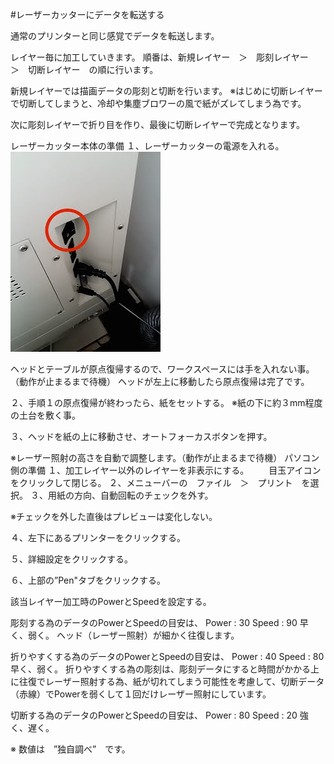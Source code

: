 #レーザーカッターにデータを転送する

通常のプリンターと同じ感覚でデータを転送します。

レイヤー毎に加工していきます。
順番は、新規レイヤー　＞　彫刻レイヤー　＞　切断レイヤー　の順に行います。

新規レイヤーでは描画データの彫刻と切断を行います。
※はじめに切断レイヤーで切断してしまうと、冷却や集塵ブロワーの風で紙がズレてしまう為です。

次に彫刻レイヤーで折り目を作り、最後に切断レイヤーで完成となります。


レーザーカッター本体の準備
１、レーザーカッターの電源を入れる。
<br>
![](LC-2-48-01.jpg)

ヘッドとテーブルが原点復帰するので、ワークスペースには手を入れない事。（動作が止まるまで待機）
ヘッドが左上に移動したら原点復帰は完了です。

２、手順１の原点復帰が終わったら、紙をセットする。
※紙の下に約３mm程度の土台を敷く事。

３、ヘッドを紙の上に移動させ、オートフォーカスボタンを押す。



※レーザー照射の高さを自動で調整します。（動作が止まるまで待機）
パソコン側の準備
１、加工レイヤー以外のレイヤーを非表示にする。
　　目玉アイコンをクリックして閉じる。
２、メニューバーの　ファイル　＞　プリント　を選択。
３、用紙の方向、自動回転のチェックを外す。

※チェックを外した直後はプレビューは変化しない。

４、左下にあるプリンターをクリックする。


５、詳細設定をクリックする。


６、上部の”Pen"タブをクリックする。



該当レイヤー加工時のPowerとSpeedを設定する。

彫刻する為のデータのPowerとSpeedの目安は、
Power : 30
Speed : 90
早く、弱く。
ヘッド（レーザー照射）が細かく往復します。

折りやすくする為のデータのPowerとSpeedの目安は、
Power : 40 
Speed : 80
早く、弱く。
折りやすくする為の彫刻は、彫刻データにすると時間がかかる上に往復でレーザー照射する為、紙が切れてしまう可能性を考慮して、切断データ（赤線）でPowerを弱くして１回だけレーザー照射にしています。

切断する為のデータのPowerとSpeedの目安は、
Power : 80
Speed : 20
強く、遅く。

※ 数値は　”独自調べ”　です。